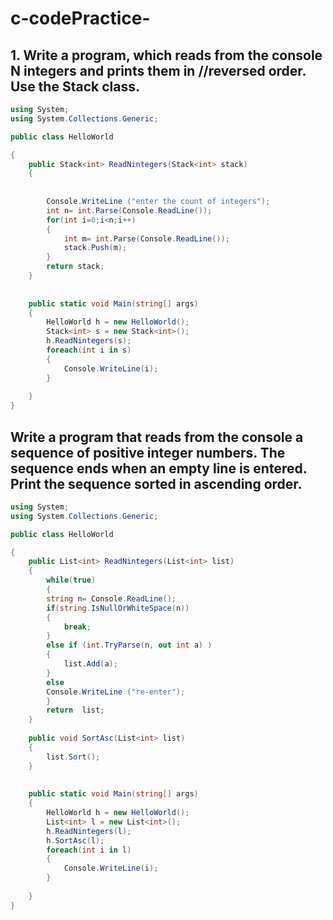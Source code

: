 # c-codePractice-


## 1. Write a program, which reads from the console N integers and prints them in //reversed order. Use the Stack<int> class.

```c#
using System;
using System.Collections.Generic;

public class HelloWorld

{
    public Stack<int> ReadNintegers(Stack<int> stack)
    {
         
        
        Console.WriteLine ("enter the count of integers");
        int n= int.Parse(Console.ReadLine());
        for(int i=0;i<n;i++)
        {
            int m= int.Parse(Console.ReadLine());
            stack.Push(m);
        }
        return stack;
    }
   
    
    public static void Main(string[] args)
    {
        HelloWorld h = new HelloWorld();
        Stack<int> s = new Stack<int>();
        h.ReadNintegers(s);
        foreach(int i in s)
        {
            Console.WriteLine(i);
        }
        
    }
}
```


 ## Write a program that reads from the console a sequence of positive integer numbers. The sequence ends when an empty line is entered. Print the sequence sorted in ascending order.  

```C#
using System;
using System.Collections.Generic;

public class HelloWorld

{
    public List<int> ReadNintegers(List<int> list)
    {
        while(true)
        {
        string n= Console.ReadLine();
        if(string.IsNullOrWhiteSpace(n))
        {
            break;
        }
        else if (int.TryParse(n, out int a) )
        {
            list.Add(a);
        }
        else
        Console.WriteLine ("re-enter");     
        }
        return  list;
    }
    
    public void SortAsc(List<int> list)
    {
        list.Sort();
    }
   
    
    public static void Main(string[] args)
    {
        HelloWorld h = new HelloWorld();
        List<int> l = new List<int>();
        h.ReadNintegers(l);
        h.SortAsc(l);
        foreach(int i in l)
        {
            Console.WriteLine(i);
        }
        
    }
}
```
